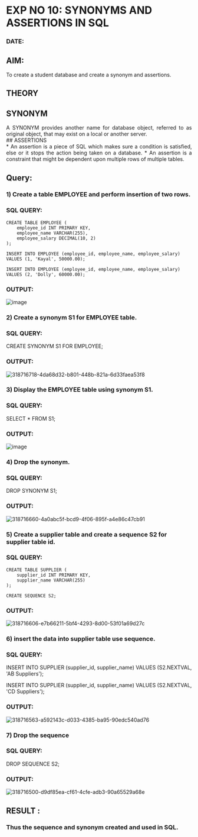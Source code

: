 # EXP NO 10: SYNONYMS AND ASSERTIONS IN SQL 
### DATE: 
## AIM:
To create a student database and create a synonym and assertions.

## THEORY
## SYNONYM
<div align="justify">
A SYNONYM provides another name for database object, referred to as original object, that may exist on a local or another server.
</div>
## ASSERTIONS
<div align="justify">
* An assertion is a piece of SQL which makes sure a condition is satisfied, else or it stops the action being taken on a database.
* An assertion is a constraint that might be dependent upon multiple rows of multiple tables.
</div>

## Query:
### 1) Create a table EMPLOYEE and perform insertion of two rows.

### SQL QUERY: 
```
CREATE TABLE EMPLOYEE (
    employee_id INT PRIMARY KEY,
    employee_name VARCHAR(255),
    employee_salary DECIMAL(10, 2)
);

INSERT INTO EMPLOYEE (employee_id, employee_name, employee_salary)
VALUES (1, 'Kayal', 50000.00);

INSERT INTO EMPLOYEE (employee_id, employee_name, employee_salary)
VALUES (2, 'Dolly', 60000.00);
```
### OUTPUT:
![image](https://github.com/ttamizharasi/DBMS/assets/119657317/628cd1ff-413b-40b7-bd36-d174bbefe653)

### 2) Create a synonym S1 for EMPLOYEE  table.

### SQL QUERY: 
CREATE SYNONYM S1 FOR EMPLOYEE;
### OUTPUT:
![318716718-4da68d32-b801-448b-821a-6d33faea53f8](https://github.com/ttamizharasi/DBMS/assets/119657317/da733c60-26a1-466f-83cf-fa9bc3b1966c)


### 3) Display the EMPLOYEE  table using synonym S1.
 
### SQL QUERY: 
SELECT * FROM S1;

### OUTPUT:
![image](https://github.com/ttamizharasi/DBMS/assets/119657317/fe68c714-cca8-471a-ac86-eb029d42abf8)


### 4) Drop the synonym.

### SQL QUERY: 
DROP SYNONYM S1;

### OUTPUT:
![318716660-4a0abc5f-bcd9-4f06-895f-a4e86c47cb91](https://github.com/ttamizharasi/DBMS/assets/119657317/72a9a4e3-57ae-4160-bebc-9e4f04c3ccbc)


### 5) Create a supplier table and create a sequence S2 for supplier table id.

### SQL QUERY: 
```
CREATE TABLE SUPPLIER (
    supplier_id INT PRIMARY KEY,
    supplier_name VARCHAR(255)
);

CREATE SEQUENCE S2;
```
### OUTPUT:
![318716606-e7b66211-5bf4-4293-8d00-53f01a69d27c](https://github.com/ttamizharasi/DBMS/assets/119657317/6912b813-6b81-4245-b721-b58d888dad90)


### 6) insert the data into supplier table use sequence.

### SQL QUERY: 
INSERT INTO SUPPLIER (supplier_id, supplier_name)
VALUES (S2.NEXTVAL, 'AB Suppliers');

INSERT INTO SUPPLIER (supplier_id, supplier_name)
VALUES (S2.NEXTVAL, 'CD Suppliers');

### OUTPUT:
![318716563-a592143c-d033-4385-ba95-90edc540ad76](https://github.com/ttamizharasi/DBMS/assets/119657317/dd9a7d0e-c4ab-4e2a-a61d-6b9f013751fd)

### 7) Drop the sequence

### SQL QUERY: 
DROP SEQUENCE S2;

### OUTPUT:
![318716500-d9df85ea-cf61-4cfe-adb3-90a65529a68e](https://github.com/ttamizharasi/DBMS/assets/119657317/b1384769-3e03-4907-98b1-f789a6d9c389)

## RESULT :
### Thus the sequence and synonym created and used in SQL.
